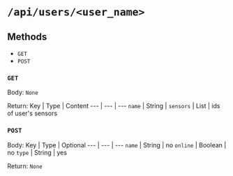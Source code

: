 # `/api/users/<user_name>`

## Methods
- `GET`
- `POST`

### `GET`
Body: `None`

Return:
Key | Type | Content
--- | --- | ---
`name` | String |
`sensors` | List | ids of user's sensors

### `POST`
Body:
Key | Type | Optional
--- | --- | ---
`name` | String | no
`online` | Boolean | no
`type` | String | yes

Return: `None`